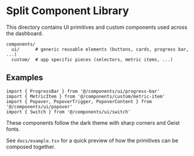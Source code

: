 # Split Component Library

This directory contains UI primitives and custom components used across the dashboard.

```
components/
  ui/      # generic reusable elements (buttons, cards, progress bar, ...)
  custom/  # app specific pieces (selectors, metric items, ...)
```

## Examples

```tsx
import { ProgressBar } from '@/components/ui/progress-bar'
import { MetricItem } from '@/components/custom/metric-item'
import { Popover, PopoverTrigger, PopoverContent } from '@/components/ui/popover'
import { Switch } from '@/components/ui/switch'
```

These components follow the dark theme with sharp corners and Geist fonts.

See `docs/example.tsx` for a quick preview of how the primitives can be composed together.
